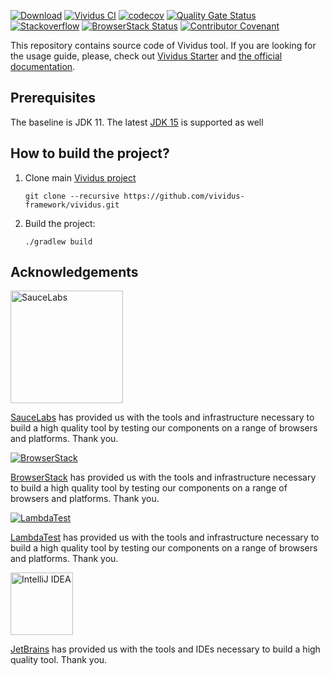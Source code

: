 [![Download](https://api.bintray.com/packages/vividus/maven-releases/org.vividus.vividus/images/download.svg)](https://bintray.com/vividus/maven-releases/org.vividus.vividus/_latestVersion)
[![Vividus CI](https://github.com/vividus-framework/vividus/workflows/Vividus%20CI/badge.svg)](https://github.com/vividus-framework/vividus/actions?query=workflow%3A%22Vividus+CI%22)
[![codecov](https://codecov.io/gh/vividus-framework/vividus/branch/master/graph/badge.svg)](https://codecov.io/gh/vividus-framework/vividus)
[![Quality Gate Status](https://sonarcloud.io/api/project_badges/measure?project=vividus-framework_vividus&metric=alert_status)](https://sonarcloud.io/dashboard?id=vividus-framework_vividus)
[![Stackoverflow](https://img.shields.io/badge/stackoverflow-vividus-green.svg)](http://stackoverflow.com/questions/tagged/vividus)
[![BrowserStack Status](https://automate.browserstack.com/badge.svg?badge_key=VjFGZEtSdWpWZ3QrNkNBeHphOUpLbWFsL2VLMW15eUxySGEwamovU1ArTT0tLVN3dlROQWpVbnlNWWdsOGFxdDYwRGc9PQ==--4afc60c487e3a7d23e327c7b430c81e34277a35e)](https://automate.browserstack.com/public-build/VjFGZEtSdWpWZ3QrNkNBeHphOUpLbWFsL2VLMW15eUxySGEwamovU1ArTT0tLVN3dlROQWpVbnlNWWdsOGFxdDYwRGc9PQ==--4afc60c487e3a7d23e327c7b430c81e34277a35e)
[![Contributor Covenant](https://img.shields.io/badge/Contributor%20Covenant-v2.0%20adopted-ff69b4.svg)](code_of_conduct.md)

This repository contains source code of Vividus tool. If you are looking for the usage guide, please, check out [Vividus Starter](https://github.com/vividus-framework/vividus-starter) and [the official documentation](https://docs.vividus.dev/).

## Prerequisites
The baseline is JDK 11. The latest [JDK 15](https://jdk.java.net/15/) is supported as well

## How to build the project?
1. Clone main [Vividus project](https://github.com/vividus-framework/vividus.git)
    ```shell
    git clone --recursive https://github.com/vividus-framework/vividus.git
    ```
1. Build the project:
    ```shell
    ./gradlew build
    ```

## Acknowledgements
[<img src="https://saucelabs.com/images/logo-saucelabs.png" width="180px" alt="SauceLabs">](https://saucelabs.com)

[SauceLabs](https://saucelabs.com/) has provided us with the tools and infrastructure necessary to build a high quality tool by testing our components on a range of browsers and platforms. Thank you.


[![BrowserStack](https://www.browserstack.com/images/mail/browserstack-logo-footer.png)](https://www.browserstack.com)

[BrowserStack](https://www.browserstack.com/) has provided us with the tools and infrastructure necessary to build a high quality tool by testing our components on a range of browsers and platforms. Thank you.


[![LambdaTest](https://cdn.lambdatest.com/assetsnew/images/logo.svg)](https://www.lambdatest.com)

[LambdaTest](https://www.lambdatest.com/) has provided us with the tools and infrastructure necessary to build a high quality tool by testing our components on a range of browsers and platforms. Thank you.


[<img src="https://resources.jetbrains.com/storage/products/intellij-idea/img/meta/intellij-idea_logo_300x300.png" width="100px" alt="IntelliJ IDEA">](https://www.jetbrains.com/?from=Vividus)

[JetBrains](https://www.jetbrains.com/?from=Vividus) has provided us with the tools and IDEs necessary to build a high quality tool. Thank you.

